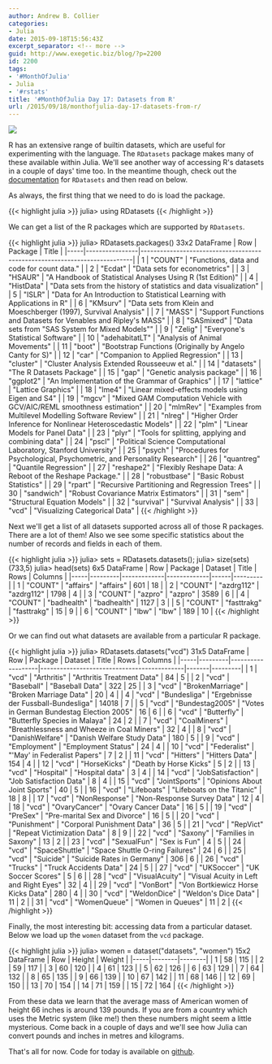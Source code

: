```yaml
---
author: Andrew B. Collier
categories:
- Julia
date: 2015-09-18T15:56:43Z
excerpt_separator: <!-- more -->
guid: http://www.exegetic.biz/blog/?p=2200
id: 2200
tags:
- '#MonthOfJulia'
- Julia
- '#rstats'
title: '#MonthOfJulia Day 17: Datasets from R'
url: /2015/09/18/monthofjulia-day-17-datasets-from-r/
---
```


<!--more-->

<img src="/img/2015/09/Julia-Logo-RDatasets.png" >

R has an extensive range of builtin datasets, which are useful for experimenting with the language. The `RDatasets` package makes many of these available within Julia. We'll see another way of accessing R's datasets in a couple of days' time too. In the meantime though, check out the [documentation](https://github.com/johnmyleswhite/RDatasets.jl) for `RDatasets` and then read on below.

As always, the first thing that we need to do is load the package.

{{< highlight julia >}}
julia> using RDatasets
{{< /highlight >}}

We can get a list of the R packages which are supported by `RDatasets`.

{{< highlight julia >}}
julia> RDatasets.packages()
33x2 DataFrame
| Row | Package        | Title                                                                     |
|-----|----------------|---------------------------------------------------------------------------|
| 1   | "COUNT"        | "Functions, data and code for count data."                                |
| 2   | "Ecdat"        | "Data sets for econometrics"                                              |
| 3   | "HSAUR"        | "A Handbook of Statistical Analyses Using R (1st Edition)"                |
| 4   | "HistData"     | "Data sets from the history of statistics and data visualization"         |
| 5   | "ISLR"         | "Data for An Introduction to Statistical Learning with Applications in R" |
| 6   | "KMsurv"       | "Data sets from Klein and Moeschberger (1997), Survival Analysis"         |
| 7   | "MASS"         | "Support Functions and Datasets for Venables and Ripley's MASS"           |
| 8   | "SASmixed"     | "Data sets from \"SAS System for Mixed Models\""                          |
| 9   | "Zelig"        | "Everyone's Statistical Software"                                         |
| 10  | "adehabitatLT" | "Analysis of Animal Movements"                                            |
| 11  | "boot"         | "Bootstrap Functions (Originally by Angelo Canty for S)"                  |
| 12  | "car"          | "Companion to Applied Regression"                                         |
| 13  | "cluster"      | "Cluster Analysis Extended Rousseeuw et al."                              |
| 14  | "datasets"     | "The R Datasets Package"                                                  |
| 15  | "gap"          | "Genetic analysis package"                                                |
| 16  | "ggplot2"      | "An Implementation of the Grammar of Graphics"                            |
| 17  | "lattice"      | "Lattice Graphics"                                                        |
| 18  | "lme4"         | "Linear mixed-effects models using Eigen and S4"                          |
| 19  | "mgcv"         | "Mixed GAM Computation Vehicle with GCV/AIC/REML smoothness estimation"   |
| 20  | "mlmRev"       | "Examples from Multilevel Modelling Software Review"                      |
| 21  | "nlreg"        | "Higher Order Inference for Nonlinear Heteroscedastic Models"             |
| 22  | "plm"          | "Linear Models for Panel Data"                                            |
| 23  | "plyr"         | "Tools for splitting, applying and combining data"                        |
| 24  | "pscl"         | "Political Science Computational Laboratory, Stanford University"         |
| 25  | "psych"        | "Procedures for Psychological, Psychometric, and Personality Research"    |
| 26  | "quantreg"     | "Quantile Regression"                                                     |
| 27  | "reshape2"     | "Flexibly Reshape Data: A Reboot of the Reshape Package."                 |
| 28  | "robustbase"   | "Basic Robust Statistics"                                                 |
| 29  | "rpart"        | "Recursive Partitioning and Regression Trees"                             |
| 30  | "sandwich"     | "Robust Covariance Matrix Estimators"                                     |
| 31  | "sem"          | "Structural Equation Models"                                              |
| 32  | "survival"     | "Survival Analysis"                                                       |
| 33  | "vcd"          | "Visualizing Categorical Data"                                            |
{{< /highlight >}}

Next we'll get a list of all datasets supported across all of those R packages. There are a lot of them! Also we see some specific statistics about the number of records and fields in each of them.

{{< highlight julia >}}
julia> sets = RDatasets.datasets();
julia> size(sets)
(733,5)
julia> head(sets)
6x5 DataFrame
| Row | Package | Dataset     | Title       | Rows | Columns |
|-----|---------|-------------|-------------|------|---------|
| 1   | "COUNT" | "affairs"   | "affairs"   | 601  | 18      |
| 2   | "COUNT" | "azdrg112"  | "azdrg112"  | 1798 | 4       |
| 3   | "COUNT" | "azpro"     | "azpro"     | 3589 | 6       |
| 4   | "COUNT" | "badhealth" | "badhealth" | 1127 | 3       |
| 5   | "COUNT" | "fasttrakg" | "fasttrakg" | 15   | 9       |
| 6   | "COUNT" | "lbw"       | "lbw"       | 189  | 10      |
{{< /highlight >}}

Or we can find out what datasets are available from a particular R package.

{{< highlight julia >}}
julia> RDatasets.datasets("vcd")
31x5 DataFrame
| Row | Package | Dataset           | Title                                      | Rows  | Columns |
|-----|---------|-------------------|--------------------------------------------|-------|---------|
| 1   | "vcd"   | "Arthritis"       | "Arthritis Treatment Data"                 | 84    | 5       |
| 2   | "vcd"   | "Baseball"        | "Baseball Data"                            | 322   | 25      |
| 3   | "vcd"   | "BrokenMarriage"  | "Broken Marriage Data"                     | 20    | 4       |
| 4   | "vcd"   | "Bundesliga"      | "Ergebnisse der Fussball-Bundesliga"       | 14018 | 7       |
| 5   | "vcd"   | "Bundestag2005"   | "Votes in German Bundestag Election 2005"  | 16    | 6       |
| 6   | "vcd"   | "Butterfly"       | "Butterfly Species in Malaya"              | 24    | 2       |
| 7   | "vcd"   | "CoalMiners"      | "Breathlessness and Wheeze in Coal Miners" | 32    | 4       |
| 8   | "vcd"   | "DanishWelfare"   | "Danish Welfare Study Data"                | 180   | 5       |
| 9   | "vcd"   | "Employment"      | "Employment Status"                        | 24    | 4       |
| 10  | "vcd"   | "Federalist"      | "'May' in Federalist Papers"               | 7     | 2       |
| 11  | "vcd"   | "Hitters"         | "Hitters Data"                             | 154   | 4       |
| 12  | "vcd"   | "HorseKicks"      | "Death by Horse Kicks"                     | 5     | 2       |
| 13  | "vcd"   | "Hospital"        | "Hospital data"                            | 3     | 4       |
| 14  | "vcd"   | "JobSatisfaction" | "Job Satisfaction Data"                    | 8     | 4       |
| 15  | "vcd"   | "JointSports"     | "Opinions About Joint Sports"              | 40    | 5       |
| 16  | "vcd"   | "Lifeboats"       | "Lifeboats on the Titanic"                 | 18    | 8       |
| 17  | "vcd"   | "NonResponse"     | "Non-Response Survey Data"                 | 12    | 4       |
| 18  | "vcd"   | "OvaryCancer"     | "Ovary Cancer Data"                        | 16    | 5       |
| 19  | "vcd"   | "PreSex"          | "Pre-marital Sex and Divorce"              | 16    | 5       |
| 20  | "vcd"   | "Punishment"      | "Corporal Punishment Data"                 | 36    | 5       |
| 21  | "vcd"   | "RepVict"         | "Repeat Victimization Data"                | 8     | 9       |
| 22  | "vcd"   | "Saxony"          | "Families in Saxony"                       | 13    | 2       |
| 23  | "vcd"   | "SexualFun"       | "Sex is Fun"                               | 4     | 5       |
| 24  | "vcd"   | "SpaceShuttle"    | "Space Shuttle O-ring Failures"            | 24    | 6       |
| 25  | "vcd"   | "Suicide"         | "Suicide Rates in Germany"                 | 306   | 6       |
| 26  | "vcd"   | "Trucks"          | "Truck Accidents Data"                     | 24    | 5       |
| 27  | "vcd"   | "UKSoccer"        | "UK Soccer Scores"                         | 5     | 6       |
| 28  | "vcd"   | "VisualAcuity"    | "Visual Acuity in Left and Right Eyes"     | 32    | 4       |
| 29  | "vcd"   | "VonBort"         | "Von Bortkiewicz Horse Kicks Data"         | 280   | 4       |
| 30  | "vcd"   | "WeldonDice"      | "Weldon's Dice Data"                       | 11    | 2       |
| 31  | "vcd"   | "WomenQueue"      | "Women in Queues"                          | 11    | 2       |
{{< /highlight >}}

Finally, the most interesting bit: accessing data from a particular dataset. Below we load up the `women` dataset from the `vcd` package.

{{< highlight julia >}}
julia> women = dataset("datasets", "women")
15x2 DataFrame
| Row | Height | Weight |
|-----|--------|--------|
| 1   | 58     | 115    |
| 2   | 59     | 117    |
| 3   | 60     | 120    |
| 4   | 61     | 123    |
| 5   | 62     | 126    |
| 6   | 63     | 129    |
| 7   | 64     | 132    |
| 8   | 65     | 135    |
| 9   | 66     | 139    |
| 10  | 67     | 142    |
| 11  | 68     | 146    |
| 12  | 69     | 150    |
| 13  | 70     | 154    |
| 14  | 71     | 159    |
| 15  | 72     | 164    |
{{< /highlight >}}

From these data we learn that the average mass of American women of height 66 inches is around 139 pounds. If you are from a country which uses the Metric system (like me!) then these numbers might seem a little mysterious. Come back in a couple of days and we'll see how Julia can convert pounds and inches in metres and kilograms.

That's all for now. Code for today is available on [github](https://github.com/DataWookie/MonthOfJulia).

